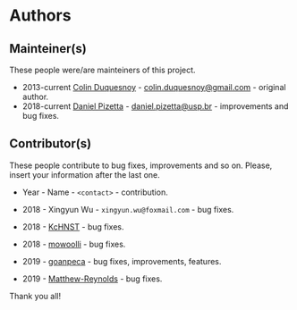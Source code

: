 # Authors

## Mainteiner(s)

These people were/are mainteiners of this project.

- 2013-current
    [Colin Duquesnoy](https://github.com/ColinDuquesnoy) -
    <colin.duquesnoy@gmail.com> -
    original author.
- 2018-current
    [Daniel Pizetta](https://github.com/dpizetta) -
    <daniel.pizetta@usp.br> -
    improvements and bug fixes.

## Contributor(s)

These people contribute to bug fixes, improvements and so on.
Please, insert your information after the last one.

- Year - Name - `<contact>` - contribution.

- 2018 - Xingyun Wu - `xingyun.wu@foxmail.com` - bug fixes.
- 2018 - [KcHNST](https://github.com/KcHNST) - bug fixes.
- 2018 - [mowoolli](https://github.com/mowoolli) - bug fixes.
- 2019 - [goanpeca](https://github.com/goanpeca) - bug fixes, improvements, features.
- 2019 - [Matthew-Reynolds](https://github.com/Matthew-Reynolds) - bug fixes.

Thank you all!
